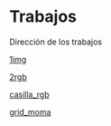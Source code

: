 # Trabajos
Dirección de los trabajos

[1img](https://helsinki95.github.io/1img/)

[2rgb](https://helsinki95.github.io/2rgb/)

[casilla_rgb](https://helsinki95.github.io/casilla_rgb/)

[grid_moma](https://helsinki95.github.io/moma_galeria/)
